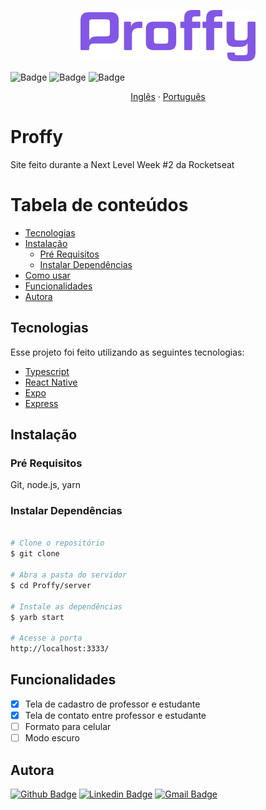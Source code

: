 <p align="center">
  <img src="https://github.com/3salles/Proffy/blob/master/.github/logo.png" alt="Proffy" width="280">
</p>

![Badge](https://img.shields.io/badge/version-0.1.0-blue)
![Badge](https://img.shields.io/badge/status-unfinished-red)
![Badge](https://img.shields.io/badge/license-MIT-brightgreen)
  

<p align="center">
    <a href="README-en.md">Inglês</a>
    ·
    <a href="README.md">Português</a>
 </p>

# Proffy
Site feito durante a Next Level Week #2 da Rocketseat

Tabela de conteúdos
=================
<!--ts-->
   * [Tecnologias](#tecnologias)
   * [Instalação](#instalaçao)
      * [Pré Requisitos](#pré-requisitos)
      * [Instalar Dependências](#instalar-dependências)
   * [Como usar](#como-usar)
   * [Funcionalidades](#funcionalidades)
   * [Autora](#autora)
<!--te-->

## Tecnologias
Esse projeto foi feito utilizando as seguintes tecnologias:
<ul>
  <li><a href="https://www.typescriptlang.org/">Typescript</a></li>
  <li><a href="https://reactnative.dev/">React Native</a></li>
  <li><a href="https://expo.io/">Expo</a></li>
  <li><a href="https://expressjs.com/en/api.html#express">Express</a></li>
</ul>

## Instalação
### Pré Requisitos
Git, node.js, yarn

### Instalar Dependências
```bash

# Clone o repositório
$ git clone 

# Abra a pasta do servidor
$ cd Proffy/server

# Instale as dependências
$ yarb start

# Acesse a porta 
http://localhost:3333/
```
## Funcionalidades
-[x] Tela de cadastro de professor e estudante
-[x] Tela de contato entre professor e estudante
-[ ] Formato para celular
-[ ] Modo escuro

## Autora
[![Github Badge](https://img.shields.io/badge/-Github-000?style=flat-square&logo=Github&logoColor=white&link=https://github.com/3salles)](https://github.com/3salles)
[![Linkedin Badge](https://img.shields.io/badge/-LinkedIn-blue?style=flat-square&logo=Linkedin&logoColor=white&link=https://www.linkedin.com/in/beatriz-salles-b701a31a6)](https://www.linkedin.com/in/beatriz-salles-b701a31a6/)
[![Gmail Badge](https://img.shields.io/badge/-Gmail-c14438?style=flat-square&logo=Gmail&logoColor=white&link=mailto:beatrizsallesss@gmail.com)](mailto:beatrizsallesss@gmail.com)
